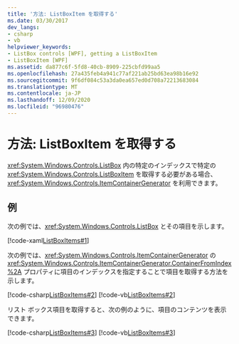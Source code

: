 ```yaml
---
title: '方法: ListBoxItem を取得する'
ms.date: 03/30/2017
dev_langs:
- csharp
- vb
helpviewer_keywords:
- ListBox controls [WPF], getting a ListBoxItem
- ListBoxItem [WPF]
ms.assetid: da877c6f-5fd8-40cb-8909-225cbfd99aa5
ms.openlocfilehash: 27a435feb4a941c77af221ab25bd63ea98b16e92
ms.sourcegitcommit: 9f6df084c53a3da0ea657ed0d708a72213683084
ms.translationtype: MT
ms.contentlocale: ja-JP
ms.lasthandoff: 12/09/2020
ms.locfileid: "96980476"
---
```

# <a name="how-to-get-a-listboxitem"></a>方法: ListBoxItem を取得する
<xref:System.Windows.Controls.ListBox> 内の特定のインデックスで特定の <xref:System.Windows.Controls.ListBoxItem> を取得する必要がある場合、<xref:System.Windows.Controls.ItemContainerGenerator> を利用できます。  
  
## <a name="example"></a>例  
 次の例では、<xref:System.Windows.Controls.ListBox> とその項目を示します。  
  
 [!code-xaml[ListBoxItems#1](~/samples/snippets/csharp/VS_Snippets_Wpf/ListBoxItems/CSharp/Window1.xaml#1)]  
  
 次の例では、<xref:System.Windows.Controls.ItemContainerGenerator> の <xref:System.Windows.Controls.ItemContainerGenerator.ContainerFromIndex%2A> プロパティに項目のインデックスを指定することで項目を取得する方法を示します。  
  
 [!code-csharp[ListBoxItems#2](~/samples/snippets/csharp/VS_Snippets_Wpf/ListBoxItems/CSharp/Window1.xaml.cs#2)]
 [!code-vb[ListBoxItems#2](~/samples/snippets/visualbasic/VS_Snippets_Wpf/ListBoxItems/VisualBasic/Window1.xaml.vb#2)]  
  
 リスト ボックス項目を取得すると、次の例のように、項目のコンテンツを表示できます。  
  
 [!code-csharp[ListBoxItems#3](~/samples/snippets/csharp/VS_Snippets_Wpf/ListBoxItems/CSharp/Window1.xaml.cs#3)]
 [!code-vb[ListBoxItems#3](~/samples/snippets/visualbasic/VS_Snippets_Wpf/ListBoxItems/VisualBasic/Window1.xaml.vb#3)]
